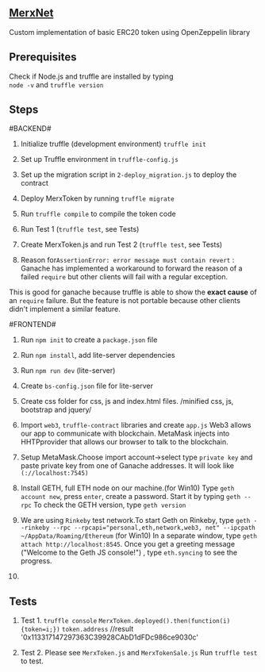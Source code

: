 ## [MerxNet](https://merxnet.com/) ##

Custom implementation of basic ERC20 token using OpenZeppelin library

## Prerequisites ##

Check if Node.js and truffle are installed by typing  
`node -v` and  `truffle version`

## Steps ##

#BACKEND#

1. Initialize truffle (development environment) `truffle init`

2. Set up Truffle environment in `truffle-config.js`

3. Set up the migration script in `2-deploy_migration.js` to deploy the contract

4. Deploy MerxToken by  running `truffle migrate`

5. Run `truffle compile` to compile the token code

5. Run  Test 1 (`truffle test`, see Tests)

6. Create MerxToken.js and run Test 2 (`truffle test`, see Tests)

7. Reason for`AssertionError: error message must contain revert` :
Ganache has implemented a workaround to forward the reason of a failed 
`require` but other clients will fail with a regular exception.

This is good for ganache because truffle is able to show the **exact cause** of an `require` failure. But the feature is not portable because other clients didn't implement a similar feature.


#FRONTEND#

1. Run `npm init` to create a `package.json` file

2. Run `npm install`, add lite-server dependencies

4. Run `npm run dev` (lite-server)

3. Create `bs-config.json` file for lite-server

4. Create css folder for css, js and index.html files.
/minified css, js, bootstrap and jquery/

5. Import `web3`, `truffle-contract` libraries and create `app.js`
Web3 allows our app to communicate with  blockchain. 
MetaMask injects into HHTPprovider that allows our browser to talk to the blockchain.

6. Setup MetaMask.Choose import account->select type `private key` and paste private key from one of Ganache addresses. It will look like 
`(://localhost:7545)`

7. Install GETH, full ETH node on our machine.(for Win10)
Type `geth account new`, press `enter`, create a password. Start it by typing `geth --rpc`
To check the GETH version, type `geth version`

8. We are using `Rinkeby` test network.To start Geth on Rinkeby, type  `geth --rinkeby --rpc --rpcapi="personal,eth,network,web3, net" --ipcpath ~/AppData/Roaming/Ethereum` (for Win10)
In a separate window, type `geth attach http://localhost:8545`. Once you get a greeting message 
("Welcome to the Geth JS console!") , type `eth.syncing` to see the progress.

9. 
















## Tests ##

1. Test 1.
`truffle console`
`MerxToken.deployed().then(function(i) {token=i;})`
`token.address`
//result
'0x113317147297363C39928CAbD1dFDc986ce9030c'


2. Test 2.
Please see `MerxToken.js` and `MerxTokenSale.js`
Run `truffle test` to test.

